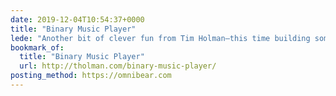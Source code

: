 ```yaml
---
date: 2019-12-04T10:54:37+0000
title: "Binary Music Player"
lede: "Another bit of clever fun from Tim Holman—this time building some fun musical melodies by counting in binary, and you can customise the notes too!"
bookmark_of:
  title: "Binary Music Player"
  url: http://tholman.com/binary-music-player/
posting_method: https://omnibear.com
---
```

